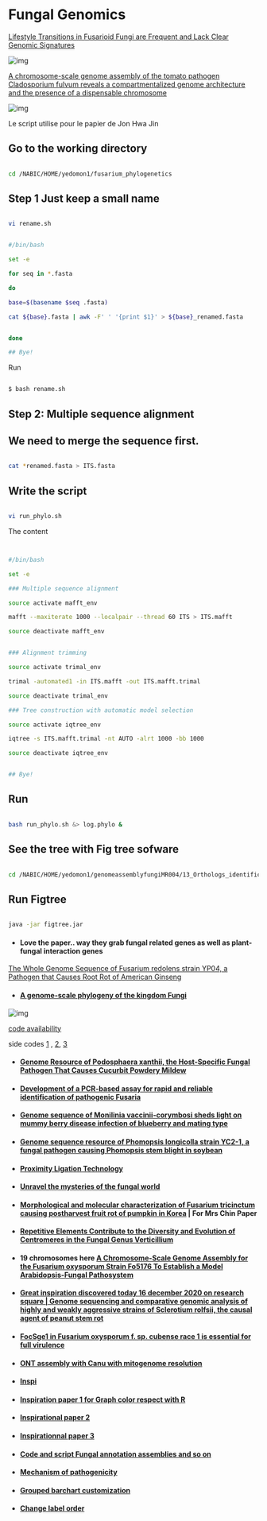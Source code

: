 # Fungal Genomics 



[Lifestyle Transitions in Fusarioid Fungi are Frequent and Lack Clear Genomic Signatures](https://academic.oup.com/mbe/article/39/4/msac085/6575681)

![img](https://oup.silverchair-cdn.com/oup/backfile/Content_public/Journal/mbe/39/4/10.1093_molbev_msac085/1/m_msac085f2.jpeg?Expires=1654420537&Signature=GaZVZUb9eYqusadLxLSHkY4G4XMdI-JBfbzsk5hI6QIQL2Q~jFWRnFB9y7quhZ5IQHy5IECLLMwkaQvxR~UnFZCVAWhWzZMo1dbjRze-FVeUL65C0E94HukoqHLsPS48kCghO6yoo7SXqKKv20YPwZohul5TD0lC6A42jQZBcbbEUuSitHgOd17MPWpKfvy-9QZ6dtkYtZEcst~VJ7MZ~oj5bOyooXfktL270m3e-X87ZLM2PeACVHm1VbJ~O~c2TAJcnE-0VHxNhA9rxo~2HhVV4Iq79uyJaDHK71ynTSx7IQoFj3nh7c31Z48MkXrxWzTQ08W28yGdZnnVDDo0Gw__&Key-Pair-Id=APKAIE5G5CRDK6RD3PGA)



[A chromosome-scale genome assembly of the tomato pathogen Cladosporium fulvum reveals a compartmentalized genome architecture and the presence of a dispensable chromosome](https://www.microbiologyresearch.org/content/journal/mgen/10.1099/mgen.0.000819)

![img](https://www.microbiologyresearch.org/docserver/fulltext/mgen/8/4/mgen000819-f1.gif)





Le script utilise pour le papier de Jon Hwa Jin




## Go to the working directory

```bash

cd /NABIC/HOME/yedomon1/fusarium_phylogenetics

```

## Step 1 Just keep a small name


```bash

vi rename.sh

```

```bash

#/bin/bash

set -e

for seq in *.fasta

do

base=$(basename $seq .fasta)

cat ${base}.fasta | awk -F' ' '{print $1}' > ${base}_renamed.fasta


done

## Bye!


```


Run

```bash

$ bash rename.sh

```



## Step 2: Multiple sequence alignment


## We need to merge the sequence first.

```bash

cat *renamed.fasta > ITS.fasta

```


## Write the script


```bash

vi run_phylo.sh

```

The content



```bash


#/bin/bash

set -e

### Multiple sequence alignment

source activate mafft_env

mafft --maxiterate 1000 --localpair --thread 60 ITS > ITS.mafft

source deactivate mafft_env


### Alignment trimming

source activate trimal_env

trimal -automated1 -in ITS.mafft -out ITS.mafft.trimal

source deactivate trimal_env

### Tree construction with automatic model selection

source activate iqtree_env

iqtree -s ITS.mafft.trimal -nt AUTO -alrt 1000 -bb 1000

source deactivate iqtree_env


## Bye!

```



## Run

```bash

bash run_phylo.sh &> log.phylo &

```



## See the tree with Fig tree sofware

```bash

cd /NABIC/HOME/yedomon1/genomeassemblyfungiMR004/13_Orthologs_identification_with_Blast/genome_assemblies_from_NCBI/genomes_assemblies/01/gbfiles/good/goodfasta/FigTree_v1.4.4/lib

```



## Run Figtree



```bash

java -jar figtree.jar

```




- #### Love the paper.. way they grab fungal related genes as well as plant-fungal interaction genes


[The Whole Genome Sequence of Fusarium redolens strain YP04, a Pathogen that Causes Root Rot of American Ginseng](https://apsjournals.apsnet.org/doi/pdf/10.1094/PHYTO-03-21-0084-A)


- #### [A genome-scale phylogeny of the kingdom Fungi](https://www.cell.com/current-biology/fulltext/S0960-9822(21)00139-1#secsectitle0105)


![img](https://els-jbs-prod-cdn.jbs.elsevierhealth.com/cms/attachment/b6f9af85-a4d2-49a8-b687-6ce278add5d4/gr1.jpg)


[code availability](https://figshare.com/articles/dataset/Scripts_and_analyses_used_for_the_fungal_phylogeny/12751736)


side codes [1](https://github.com/JLSteenwyk/Phylogenetic_scripts/blob/master/LB_score.py) , [2](https://github.com/evolbioinfo/gotree), [3](https://github.com/smirarab/1kp/tree/master/scripts/hypo-test)



- #### [Genome Resource of Podosphaera xanthii, the Host-Specific Fungal Pathogen That Causes Cucurbit Powdery Mildew](https://apsjournals.apsnet.org/doi/full/10.1094/MPMI-11-20-0307-A)


- #### [Development of a PCR-based assay for rapid and reliable identification of pathogenic Fusaria](https://academic.oup.com/femsle/article/218/2/329/531537)



- #### [Genome sequence of Monilinia vaccinii-corymbosi sheds light on mummy berry disease infection of blueberry and mating type](https://academic.oup.com/g3journal/article-abstract/11/2/jkaa052/6062400)

- #### [Genome sequence resource of Phomopsis longicolla strain YC2-1, a fungal pathogen causing Phomopsis stem blight in soybean](https://apsjournals.apsnet.org/doi/10.1094/MPMI-12-20-0340-A)

- #### [Proximity Ligation Technology](http://phasegenomics.com/technology/proximity-ligation/)

- #### [Unravel the mysteries of the fungal world](https://phasegenomics.com/applications/metagenomics-microbiology/fungal-genomics/?utm_campaign=Fungus%20February%202021&utm_medium=email&_hsmi=113150619&_hsenc=p2ANqtz-_SZRFVKn-8UsWiMOFIiRSt3ucnPZZvW39SxFCqLZ2QdDeF65Vu7CSQMk1PlV3vy4oHX3oJdSFbXFqvzwjI0obu2rJVdQ&utm_content=113150619&utm_source=hs_email)


- #### [Morphological and molecular characterization of Fusarium tricinctum causing postharvest fruit rot of pumpkin in Korea](https://link.springer.com/article/10.1007/s10327-018-0803-6) |  For Mrs Chin Paper


- #### [Repetitive Elements Contribute to the Diversity and Evolution of Centromeres in the Fungal Genus Verticillium](https://mbio.asm.org/content/11/5/e01714-20)





- #### 19 chromosomes here [A Chromosome-Scale Genome Assembly for the Fusarium oxysporum Strain Fo5176 To Establish a Model Arabidopsis-Fungal Pathosystem](https://www.g3journal.org/content/10/10/3549.long)


- #### [Great inspiration discovered today 16 december 2020 on research square |  Genome sequencing and comparative genomic analysis of highly and weakly aggressive strains of Sclerotium rolfsii, the causal agent of peanut stem rot](https://assets.researchsquare.com/files/rs-38224/v2/9acd3546-03af-4b93-8e48-085d43b35327.pdf)

- #### [FocSge1 in Fusarium oxysporum f. sp. cubense race 1 is essential for full virulence](https://bmcmicrobiol.biomedcentral.com/articles/10.1186/s12866-020-01936-y)

- #### [ONT assembly with Canu with mitogenome resolution](https://academic.oup.com/gigascience/article/9/9/giaa099/5908739)
- #### [Inspi](https://link.springer.com/article/10.1186/gb-2010-11-7-r73)

- #### [Inspiration paper 1 for Graph color respect with R  ](https://bmcgenomics.biomedcentral.com/articles/10.1186/s12864-020-06871-w)
- #### [Inspirational paper 2](https://imafungus.biomedcentral.com/articles/10.1186/s43008-019-0011-9)
- #### [Inspirationnal paper 3](https://www.nature.com/articles/s41598-018-30335-7)
- #### [Code and script Fungal annotation assemblies and so on](https://gitlab.gwdg.de/alice.feurtey/genome_architecture_zymoseptoria)
- #### [Mechanism of pathogenicity](https://books.google.fr/books?hl=fr&lr=&id=wGgCEAAAQBAJ&oi=fnd&pg=PA185&dq=NBS-LRR+gene+cloning+plant+disease+resistance&ots=pwwZ21T0-W&sig=yZRXOuy_gzvH6aC-TSjfgZoU0Sg#v=onepage&q=NBS-LRR%20gene%20cloning%20plant%20disease%20resistance&f=false)

- #### [Grouped barchart customization](https://www.r-graph-gallery.com/48-grouped-barplot-with-ggplot2.html)
- #### [Change label order](https://www.datanovia.com/en/fr/blog/ggplot-comment-changer-lordre-des-legendes/)
